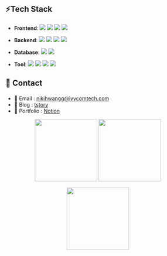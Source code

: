 ## <p> ⚡Tech Stack </p>
- **Frontend**: <img src="https://img.shields.io/badge/React-61DAFB?style=for-the-badge&logo=React&logoColor=white" />
  <img src="https://img.shields.io/badge/JavaScript-F7DF1E?style=for-the-badge&logo=JavaScript&logoColor=black" />
  <img src="https://img.shields.io/badge/HTML5-E34F26?style=for-the-badge&logo=HTML5&logoColor=white" />
  <img src="https://img.shields.io/badge/CSS3-1572B6?style=for-the-badge&logo=CSS3&logoColor=white" />
  
- **Backend**:  <img src="https://img.shields.io/badge/Spring Boot-6DB33F?style=for-the-badge&logo=SpringBoot&logoColor=white" />
  <img src="https://img.shields.io/badge/Java-007396?style=for-the-badge&logo=Java&logoColor=white" />
  <img src="https://img.shields.io/badge/MyBatis-000000?style=for-the-badge&logo=MyBatis&logoColor=white" />
  <img src="https://img.shields.io/badge/JPA-59666C?style=for-the-badge&logo=hibernate&logoColor=white" />

- **Database**:  <img src="https://img.shields.io/badge/MySQL-4479A1?style=for-the-badge&logo=MySQL&logoColor=white" />
  <img src="https://img.shields.io/badge/Oracle-F80000?style=for-the-badge&logo=Oracle&logoColor=white" />
- **Tool**:  <img src="https://img.shields.io/badge/Git-F05032?style=for-the-badge&logo=Git&logoColor=white" />
  <img src="https://img.shields.io/badge/Postman-FF6C37?style=for-the-badge&logo=Postman&logoColor=white" />
  <img src="https://img.shields.io/badge/VS Code-007ACC?style=for-the-badge&logo=VisualStudioCode&logoColor=white" />
  <img src="https://img.shields.io/badge/IntelliJ IDEA-000000?style=for-the-badge&logo=IntelliJIDEA&logoColor=white" />



## <p>🧾 Contact</p>

- 📧 Email : nikihwangg@ivycomtech.com
- 📘 Blog : [tstory](https://nikihwangg.tistory.com/)  
- 💼 Portfolio : [Notion](https://www.notion.so/226db2c782bb80f68617ed9ef0ff5991)

<p align="center">
  <!-- 메인 Stats -->
  <img src="https://github-readme-stats.vercel.app/api?username=d5ngjun2&show_icons=true&hide_border=false&border_color=1e90ff&bg_color=ffffff&title_color=1e3c72&text_color=2a52be&icon_color=1e90ff&border_radius=15&custom_title=%20My%20GitHub%20Stats" height="170" />

  <!-- Top Languages -->
  <img src="https://github-readme-stats.vercel.app/api/top-langs/?username=d5ngjun2&layout=compact&hide_border=false&border_color=1e90ff&bg_color=ffffff&title_color=1e3c72&text_color=2a52be&border_radius=15" height="170" />
</p>

<!-- Streak Stats -->
<p align="center">
  <img src="https://github-readme-streak-stats.herokuapp.com/?user=d5ngjun2&theme=default&hide_border=false&border_color=1e90ff&background=ffffff&stroke=2a52be&ring=1e90ff&fire=104e8b&currStreakLabel=1e3c72&sideNums=1e3c72&currStreakNum=104e8b&sideLabels=2a52be&dates=4682b4&border_radius=15" height="170" />
</p>







